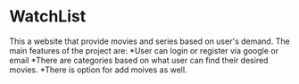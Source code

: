 # WatchList
This a website that provide movies and series based on user's demand.
The main features of the project are:
*User can login or register via google or email
*There are categories based on what user can find their desired movies.
*There is option for add moives as well.


